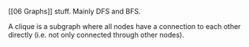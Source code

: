 [[06 Graphs]] stuff. Mainly DFS and BFS.

A clique is a subgraph where all nodes have a connection to each other directly (i.e. not only connected through other nodes).